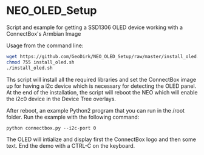 # NEO_OLED_Setup
Script and example for getting a SSD1306 OLED device working with a ConnectBox's Armbian Image

Usage from the command line:
```bash
wget https://github.com/GeoDirk/NEO_OLED_Setup/raw/master/install_oled.sh
chmod 755 install_oled.sh
./install_oled.sh
```

Ths script will install all the required libraries and set the ConnectBox image up for having a i2c device which is necessary for detecting the OLED panel. At the end of the installation, the script will reboot the NEO which will enable the i2c0 device in the Device Tree overlays.

After reboot, an example Python2 program that you can run in the /root folder. Run the example with the following command:

`python connectbox.py --i2c-port 0`

The OLED will intialize and display first the ConnectBox logo and then some text. End the demo with a CTRL-C on the keyboard.


